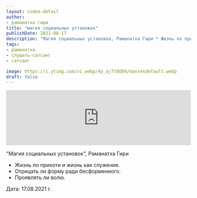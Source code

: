 ```yaml
---
layout: video-detail
author:
- раманатха гири
title: "магия социальных установок"
publishDate: 2021-08-17
description: "Магия социальных установок, Раманатха Гири * Жизнь по прихоти и жизнь как служение. * Отрицать ли форму ради бесформенного. * Проявлять ли волю.   Дата  17.08.2021 г."
tags: 
- раманатха
- слушать-сатсанг
- сатсанг

image: https://i.ytimg.com/vi_webp/4y_aj7f8OD4/maxresdefault.webp
draft: false
---
```


<iframe width="100%" src="https://www.youtube.com/embed/4y_aj7f8OD4" frameborder="0" allowfullscreen=""></iframe> 

 "Магия социальных установок", Раманатха Гири

* Жизнь по прихоти и жизнь как служение.
* Отрицать ли форму ради бесформенного.
* Проявлять ли волю.

  
 Дата: 17.08.2021 г.

  

 
